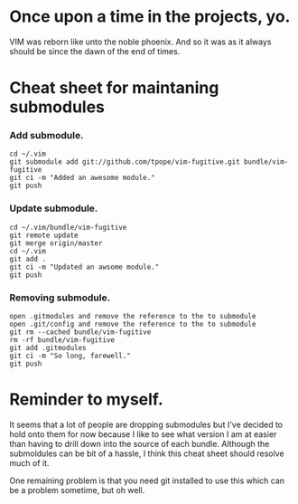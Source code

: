 # Once upon a time in the projects, yo.

VIM was reborn like unto the noble phoenix.  And so it was as it always should be since the dawn of the end of times.

# Cheat sheet for maintaning submodules

### Add submodule.

    cd ~/.vim
    git submodule add git://github.com/tpope/vim-fugitive.git bundle/vim-fugitive
    git ci -m "Added an awesome module."
    git push

### Update submodule.

    cd ~/.vim/bundle/vim-fugitive
    git remote update
    git merge origin/master
    cd ~/.vim
    git add .
    git ci -m "Updated an awsome module."
    git push

### Removing submodule.

    open .gitmodules and remove the reference to the to submodule
    open .git/config and remove the reference to the to submodule
    git rm --cached bundle/vim-fugitive
    rm -rf bundle/vim-fugitive
    git add .gitmodules
    git ci -m "So long, farewell."
    git push

# Reminder to myself.
It seems that a lot of people are dropping submodules but I've decided to hold onto them for now because I like to see what version I am at easier than having to drill down into the source of each bundle. Although the submoldules can be bit of a hassle, I think this cheat sheet should resolve much of it.

One remaining problem is that you need git installed to use this which can be a problem sometime, but oh well.
